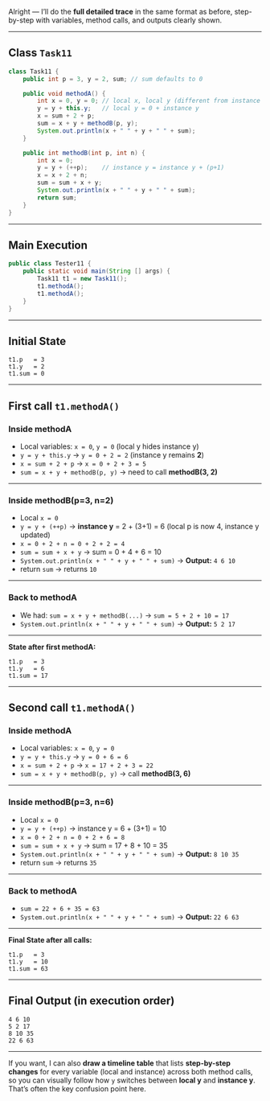 Alright — I’ll do the **full detailed trace** in the same format as before, step-by-step with variables, method calls, and outputs clearly shown.

---

## **Class** `Task11`

```java
class Task11 {
    public int p = 3, y = 2, sum; // sum defaults to 0

    public void methodA() {
        int x = 0, y = 0; // local x, local y (different from instance variable y)
        y = y + this.y;   // local y = 0 + instance y
        x = sum + 2 + p;
        sum = x + y + methodB(p, y);
        System.out.println(x + " " + y + " " + sum);
    }

    public int methodB(int p, int n) {
        int x = 0;
        y = y + (++p);    // instance y = instance y + (p+1)
        x = x + 2 + n;
        sum = sum + x + y;
        System.out.println(x + " " + y + " " + sum);
        return sum;
    }
}
```

---

## **Main Execution**

```java
public class Tester11 {
    public static void main(String [] args) {
        Task11 t1 = new Task11();
        t1.methodA();
        t1.methodA();
    }
}
```

---

## **Initial State**

```
t1.p   = 3
t1.y   = 2
t1.sum = 0
```

---

## **First call** `t1.methodA()`

### **Inside methodA**

* Local variables: `x = 0`, `y = 0` (local y hides instance y)
* `y = y + this.y` → `y = 0 + 2 = 2` (instance y remains **2**)
* `x = sum + 2 + p` → `x = 0 + 2 + 3 = 5`
* `sum = x + y + methodB(p, y)`
  → need to call **methodB(3, 2)**

---

### **Inside methodB(p=3, n=2)**

* Local `x = 0`
* `y = y + (++p)` → **instance y** = 2 + (3+1) = 6
  (local p is now 4, instance y updated)
* `x = 0 + 2 + n = 0 + 2 + 2 = 4`
* `sum = sum + x + y` → sum = 0 + 4 + 6 = 10
* `System.out.println(x + " " + y + " " + sum)` →
  **Output:** `4 6 10`
* return `sum` → returns `10`

---

### **Back to methodA**

* We had: `sum = x + y + methodB(...)`
  → `sum = 5 + 2 + 10 = 17`
* `System.out.println(x + " " + y + " " + sum)` →
  **Output:** `5 2 17`

---

**State after first methodA:**

```
t1.p   = 3
t1.y   = 6
t1.sum = 17
```

---

## **Second call** `t1.methodA()`

### **Inside methodA**

* Local variables: `x = 0`, `y = 0`
* `y = y + this.y` → `y = 0 + 6 = 6`
* `x = sum + 2 + p` → `x = 17 + 2 + 3 = 22`
* `sum = x + y + methodB(p, y)`
  → call **methodB(3, 6)**

---

### **Inside methodB(p=3, n=6)**

* Local `x = 0`
* `y = y + (++p)` → instance y = 6 + (3+1) = 10
* `x = 0 + 2 + n = 0 + 2 + 6 = 8`
* `sum = sum + x + y` → sum = 17 + 8 + 10 = 35
* `System.out.println(x + " " + y + " " + sum)` →
  **Output:** `8 10 35`
* return `sum` → returns `35`

---

### **Back to methodA**

* `sum = 22 + 6 + 35 = 63`
* `System.out.println(x + " " + y + " " + sum)` →
  **Output:** `22 6 63`

---

**Final State after all calls:**

```
t1.p   = 3
t1.y   = 10
t1.sum = 63
```

---

## **Final Output (in execution order)**

```
4 6 10
5 2 17
8 10 35
22 6 63
```

---

If you want, I can also **draw a timeline table** that lists **step-by-step changes** for every variable (local and instance) across both method calls, so you can visually follow how `y` switches between **local y** and **instance y**. That’s often the key confusion point here.
